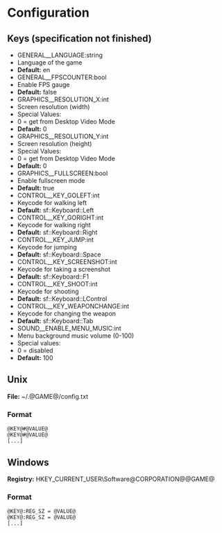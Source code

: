 # Configuration

## Keys (specification not finished)
 * GENERAL__LANGUAGE:string
  * Language of the game
  * **Default:** en
 * GENERAL__FPSCOUNTER:bool
  * Enable FPS gauge
  * **Default:** false
 * GRAPHICS__RESOLUTION_X:int
  * Screen resolution (width)
  * Special Values:
   * 0 = get from Desktop Video Mode
  * **Default:** 0
 * GRAPHICS__RESOLUTION_Y:int
  * Screen resolution (height)
  * Special Values:
   * 0 = get from Desktop Video Mode
  * **Default:** 0
 * GRAPHICS__FULLSCREEN:bool
  * Enable fullscreen mode
  * **Default:** true
 * CONTROL__KEY_GOLEFT:int
  * Keycode for walking left
  * **Default:** sf::Keyboard::Left
 * CONTROL__KEY_GORIGHT:int
  * Keycode for walking right
  * **Default:** sf::Keyboard::Right
 * CONTROL__KEY_JUMP:int
  * Keycode for jumping
  * **Default:** sf::Keyboard::Space
 * CONTROL__KEY_SCREENSHOT:int
  * Keycode for taking a screenshot
  * **Default:** sf::Keyboard::F1
 * CONTROL__KEY_SHOOT:int
  * Keycode for shooting
  * **Default:** sf::Keyboard::LControl
 * CONTROL__KEY_WEAPONCHANGE:int
  * Keycode for changing the weapon
  * **Default:** sf::Keyboard::Tab
 * SOUND__ENABLE_MENU_MUSIC:int
  * Menu background music volume (0-100)
  * Special values:
   * 0 = disabled
  * **Default:** 100

## Unix
**File:** ~/.@GAME@/config.txt

### Format
```
@KEY@#@VALUE@
@KEY@#@VALUE@
[...]
```

## Windows
**Registry:** HKEY_CURRENT_USER\Software\@CORPORATION@\@GAME@

### Format
```
@KEY@:REG_SZ = @VALUE@
@KEY@:REG_SZ = @VALUE@
[...]
```
